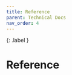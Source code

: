 ```yaml
---
title: Reference
parent: Technical Docs
nav_order: 4
---
```


{: .label }


# Reference

